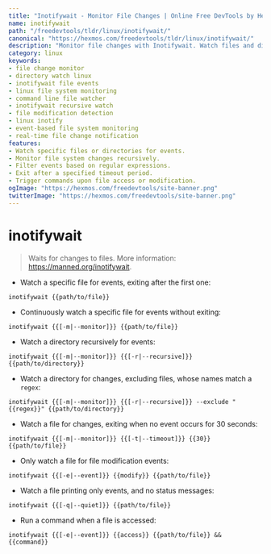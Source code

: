 ```yaml
---
title: "Inotifywait - Monitor File Changes | Online Free DevTools by Hexmos"
name: inotifywait
path: "/freedevtools/tldr/linux/inotifywait/"
canonical: "https://hexmos.com/freedevtools/tldr/linux/inotifywait/"
description: "Monitor file changes with Inotifywait. Watch files and directories for specific events, such as modification, access, or creation. Free online tool, no registration required."
category: linux
keywords:
- file change monitor
- directory watch linux
- inotifywait file events
- linux file system monitoring
- command line file watcher
- inotifywait recursive watch
- file modification detection
- linux inotify
- event-based file system monitoring
- real-time file change notification
features:
- Watch specific files or directories for events.
- Monitor file system changes recursively.
- Filter events based on regular expressions.
- Exit after a specified timeout period.
- Trigger commands upon file access or modification.
ogImage: "https://hexmos.com/freedevtools/site-banner.png"
twitterImage: "https://hexmos.com/freedevtools/site-banner.png"
---
```


# inotifywait

> Waits for changes to files.
> More information: <https://manned.org/inotifywait>.

- Watch a specific file for events, exiting after the first one:

`inotifywait {{path/to/file}}`

- Continuously watch a specific file for events without exiting:

`inotifywait {{[-m|--monitor]}} {{path/to/file}}`

- Watch a directory recursively for events:

`inotifywait {{[-m|--monitor]}} {{[-r|--recursive]}} {{path/to/directory}}`

- Watch a directory for changes, excluding files, whose names match a `regex`:

`inotifywait {{[-m|--monitor]}} {{[-r|--recursive]}} --exclude "{{regex}}" {{path/to/directory}}`

- Watch a file for changes, exiting when no event occurs for 30 seconds:

`inotifywait {{[-m|--monitor]}} {{[-t|--timeout]}} {{30}} {{path/to/file}}`

- Only watch a file for file modification events:

`inotifywait {{[-e|--event]}} {{modify}} {{path/to/file}}`

- Watch a file printing only events, and no status messages:

`inotifywait {{[-q|--quiet]}} {{path/to/file}}`

- Run a command when a file is accessed:

`inotifywait {{[-e|--event]}} {{access}} {{path/to/file}} && {{command}}`
